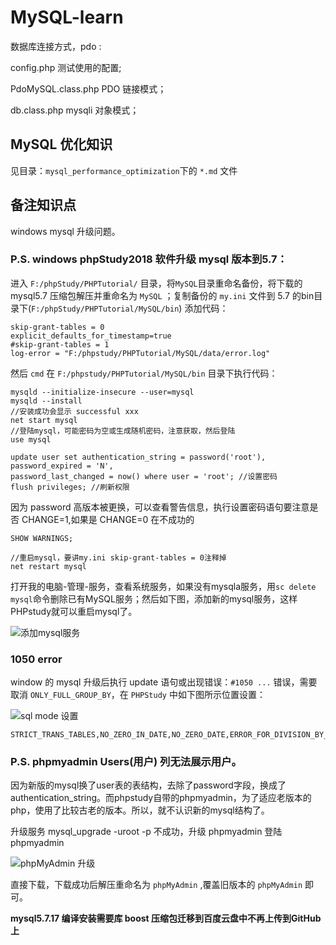# MySQL-learn #
数据库连接方式，pdo :

config.php 测试使用的配置;

PdoMySQL.class.php PDO 链接模式；

db.class.php mysqli 对象模式；

## MySQL 优化知识 ##
见目录：`mysql_performance_optimization`下的 `*.md` 文件

## 备注知识点 ##
windows mysql 升级问题。

### P.S. windows phpStudy2018 软件升级 mysql 版本到5.7： ###

进入 `F:/phpStudy/PHPTutorial/` 目录，将`MySQL`目录重命名备份，将下载的 mysql5.7 压缩包解压并重命名为 `MySQL` ；复制备份的 `my.ini` 文件到 5.7 的bin目录下(`F:/phpStudy/PHPTutorial/MySQL/bin`) 添加代码：

	skip-grant-tables = 0
	explicit_defaults_for_timestamp=true
	#skip-grant-tables = 1
	log-error = "F:/phpstudy/PHPTutorial/MySQL/data/error.log"

然后 `cmd` 在 `F:/phpstudy/PHPTutorial/MySQL/bin` 目录下执行代码：

	mysqld --initialize-insecure --user=mysql
	mysqld --install
	//安装成功会显示 successful xxx
	net start mysql
	//登陆mysql，可能密码为空或生成随机密码，注意获取，然后登陆
	use mysql
	
	update user set authentication_string = password('root'),
	password_expired = 'N', 
	password_last_changed = now() where user = 'root'; //设置密码
	flush privileges; //刷新权限

因为 password 高版本被更换，可以查看警告信息，执行设置密码语句要注意是否 CHANGE=1,如果是 CHANGE=0 在不成功的

	SHOW WARNINGS; 

	//重启mysql，要讲my.ini skip-grant-tables = 0注释掉
	net restart mysql

打开我的电脑-管理-服务，查看系统服务，如果没有mysqla服务，用`sc delete mysql`命令删除已有MySQL服务；然后如下图，添加新的mysql服务，这样PHPstudy就可以重启mysql了。

![添加mysql服务](https://i.imgur.com/wrc0BFE.png)

### 1050 error ###
window 的 mysql 升级后执行 update 语句或出现错误：`#1050 ...` 错误，需要取消 `ONLY_FULL_GROUP_BY`，在 `PHPStudy` 中如下图所示位置设置：

![sql mode 设置](https://i.imgur.com/pezAbYd.png)

	STRICT_TRANS_TABLES,NO_ZERO_IN_DATE,NO_ZERO_DATE,ERROR_FOR_DIVISION_BY_ZERO,NO_AUTO_CREATE_USER,NO_ENGINE_SUBSTITUTION

### P.S. phpmyadmin Users(用户) 列无法展示用户。 ###

因为新版的mysql换了user表的表结构，去除了password字段，换成了authentication_string。而phpstudy自带的phpmyadmin，为了适应老版本的php，使用了比较古老的版本。所以，就不认识新的mysql结构了。

升级服务 mysql_upgrade -uroot -p 不成功，升级 phpmyadmin 登陆 phpmyadmin 

![phpMyAdmin 升级](https://i.imgur.com/DRPrbY9.png)

直接下载，下载成功后解压重命名为 `phpMyAdmin` ,覆盖旧版本的 `phpMyAdmin` 即可。


**mysql5.7.17 编译安装需要库 boost 压缩包迁移到百度云盘中不再上传到GitHub上**